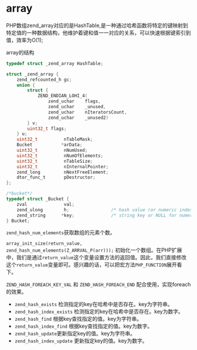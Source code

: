 # array

PHP数组zend_array对应的是HashTable,是一种通过哈希函数将特定的键映射到特定值的一种数据结构，他维护着键和值一一对应的关系，可以快速根据键索引到值，效率为O(1);

array的结构

```c
typedef struct _zend_array HashTable;

struct _zend_array {
	zend_refcounted_h gc;
	union {
		struct {
			ZEND_ENDIAN_LOHI_4(
				zend_uchar    flags,
				zend_uchar    _unused,
				zend_uchar    nIteratorsCount,
				zend_uchar    _unused2)
		} v;
		uint32_t flags;
	} u;
	uint32_t          nTableMask;
	Bucket           *arData;
	uint32_t          nNumUsed;
	uint32_t          nNumOfElements;
	uint32_t          nTableSize;
	uint32_t          nInternalPointer;
	zend_long         nNextFreeElement;
	dtor_func_t       pDestructor;
};

/*bucket*/
typedef struct _Bucket {
	zval              val;
	zend_ulong        h;                /* hash value (or numeric index)   */
	zend_string      *key;              /* string key or NULL for numerics */
} Bucket;
```

`zend_hash_num_elements`获取数组的元素个数。

`array_init_size(return_value, zend_hash_num_elements(Z_ARRVAL_P(arr)));` 初始化一个数组。在PHP扩展中，我们是通过`return_value`这个变量设置方法的返回值。因此，我们直接修改这个`return_value`变量即可。感兴趣的话，可以把宏方法`PHP_FUNCTION`展开看下。

`ZEND_HASH_FOREACH_KEY_VAL` 和 `ZEND_HASH_FOREACH_END` 配合使用，实现foreach的效果。

- `zend_hash_exists` 检测指定的key在哈希中是否存在。key为字符串。
- `zend_hash_index_exists` 检测指定的key在哈希中是否存在。key为数字。
- `zend_hash_find`	根据key查找指定的值。key为字符串。
- `zend_hash_index_find` 根据key查找指定的值。key为数字。
- `zend_hash_update`更新指定key的值。key为字符串。
- `zend_hash_index_update` 更新指定key的值。key为数字。

 